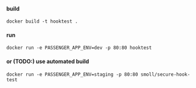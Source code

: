 #### build
```
docker build -t hooktest .
```
#### run
```
docker run -e PASSENGER_APP_ENV=dev -p 80:80 hooktest
```
#### or (TODO:) use automated build
```
docker run -e PASSENGER_APP_ENV=staging -p 80:80 smoll/secure-hook-test
```
